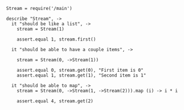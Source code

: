     Stream = require('/main')

    describe "Stream", ->
      it "should be like a list", ->
        stream = Stream(1)
        
        assert.equal 1, stream.first()

      it "should be able to have a couple items", ->
      
        stream = Stream(0, ->Stream(1))
        
        assert.equal 0, stream.get(0), "First item is 0"
        assert.equal 1, stream.get(1), "Second item is 1"

      it "should be able to map", ->
        stream = Stream(0, ->Stream(1, ->Stream(2))).map (i) -> i * i
        
        assert.equal 4, stream.get(2)
